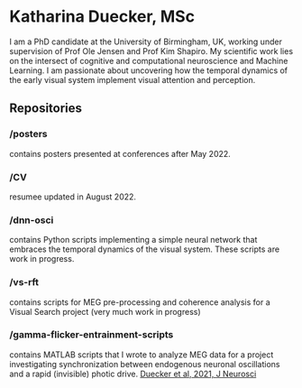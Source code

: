 # Katharina Duecker, MSc

I am a PhD candidate at the University of Birmingham, UK, working under supervision of Prof Ole Jensen and Prof Kim Shapiro.
My scientific work lies on the intersect of cognitive and computational neuroscience and Machine Learning. 
I am passionate about uncovering how the temporal dynamics of the early visual system implement visual attention and perception.


## Repositories

### /posters
contains posters presented at conferences after May 2022.

### /CV 
resumee updated in August 2022.

### /dnn-osci 
contains Python scripts implementing a simple neural network that embraces the temporal dynamics of the visual system. These scripts are work in progress.

### /vs-rft
contains scripts for MEG pre-processing and coherence analysis for a Visual Search project (very much work in progress)

### /gamma-flicker-entrainment-scripts 
contains MATLAB scripts that I wrote to analyze MEG data for a project investigating synchronization between endogenous neuronal oscillations and a rapid (invisible) photic drive. [Duecker et al, 2021, J Neurosci](https://www.jneurosci.org/content/41/31/6684)



